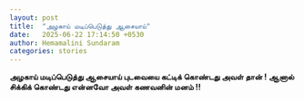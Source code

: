```yaml
---
layout: post
title:  "அழகாய் மடிப்பெடுத்து ஆசையாய்"
date:   2025-06-22 17:14:50 +0530
author: Hemamalini Sundaram
categories: stories
---
```


**அழகாய் மடிப்பெடுத்து ஆசையாய் புடவையை கட்டிக் கொண்டது அவள் தான் ! ஆனால் சிக்கிக்
கொண்டது என்னவோ அவள் கணவனின் மனம் !!**
